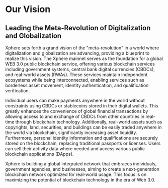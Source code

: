 # Our Vision

## Leading the Meta-Revolution of Digitalization and Globalization



Xphere sets forth a grand vision of the "meta-revolution" in a world where digitalization and globalization are advancing, providing a blueprint to realize this vision. The Xphere mainnet serves as the foundation for a global WEB 3.0 public blockchain service, offering various blockchain services including government systems, central bank digital currencies (CBDCs), and real-world assets (RWAs). These services maintain independent ecosystems while being interconnected, enabling services such as borderless asset movement, identity authentication, and qualification verification.



Individual users can make payments anywhere in the world without constraints using CBDCs or stablecoins stored in their digital wallets. This greatly enhances the convenience of global financial transactions by allowing access to and exchange of CBDCs from other countries in real-time through blockchain technology. Additionally, real-world assets such as copyrights, land, securities, and buildings can be easily traded anywhere in the world via blockchain, significantly increasing asset liquidity. Furthermore, personal identity information and qualifications are securely stored on the blockchain, replacing traditional passports or licenses. Users can sell their activity data where needed and access various public blockchain applications (DApps).



Xphere is building a global integrated network that embraces individuals, government agencies, and businesses, aiming to create a next-generation blockchain network optimized for real-world usage. This focus is on maximizing the potential of blockchain technology in the era of Web 3.0.









